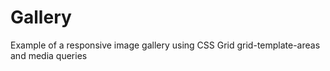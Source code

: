 # Gallery

Example of a responsive image gallery using CSS Grid grid-template-areas and media queries
